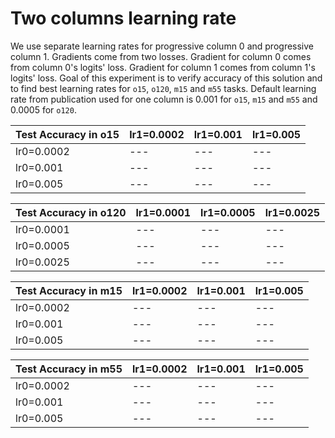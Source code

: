 # Two columns learning rate

We use separate learning rates for progressive column 0 and progressive column 1. Gradients come from two losses. Gradient for column 0 comes from column 0's logits' loss. Gradient for column 1 comes from column 1's logits' loss. Goal of this experiment is to verify accuracy of this solution and to find best learning rates for `o15`, `o120`, `m15` and `m55` tasks. Default learning rate from publication used for one column is 0.001 for `o15`, `m15` and `m55` and 0.0005 for `o120`.

Test Accuracy in o15 | lr1=0.0002 | lr1=0.001 | lr1=0.005
--- | --- | --- | ---
lr0=0.0002 | --- | --- | ---
lr0=0.001 | --- | --- | ---
lr0=0.005 | --- | --- | ---

Test Accuracy in o120 | lr1=0.0001 | lr1=0.0005 | lr1=0.0025
--- | --- | --- | ---
lr0=0.0001 | --- | --- | ---
lr0=0.0005 | --- | --- | ---
lr0=0.0025 | --- | --- | ---

Test Accuracy in m15 | lr1=0.0002 | lr1=0.001 | lr1=0.005
--- | --- | --- | ---
lr0=0.0002 | --- | --- | ---
lr0=0.001 | --- | --- | ---
lr0=0.005 | --- | --- | ---

Test Accuracy in m55 | lr1=0.0002 | lr1=0.001 | lr1=0.005
--- | --- | --- | ---
lr0=0.0002 | --- | --- | ---
lr0=0.001 | --- | --- | ---
lr0=0.005 | --- | --- | ---
